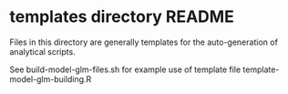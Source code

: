 # templates directory README

Files in this directory are generally templates for the auto-generation of 
analytical scripts.

See build-model-glm-files.sh for example use of template file 
template-model-glm-building.R